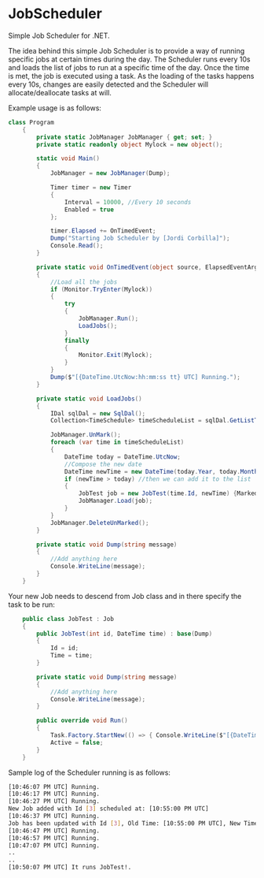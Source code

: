 # JobScheduler
Simple Job Scheduler for .NET.

The idea behind this simple Job Scheduler is to provide a way of running specific jobs at certain times during the day. The Scheduler runs every 10s and loads the list of jobs to run at a specific time of the day. Once the time is met, the job is executed using a task.
As the loading of the tasks happens every 10s, changes are easily detected and the Scheduler will allocate/deallocate tasks at will.

Example usage is as follows:

```C#
class Program
    {
        private static JobManager JobManager { get; set; }
        private static readonly object Mylock = new object();

        static void Main()
        {
            JobManager = new JobManager(Dump);

            Timer timer = new Timer
            {
                Interval = 10000, //Every 10 seconds
                Enabled = true
            };

            timer.Elapsed += OnTimedEvent;
            Dump("Starting Job Scheduler by [Jordi Corbilla]");
            Console.Read();
        }

        private static void OnTimedEvent(object source, ElapsedEventArgs e)
        {
            //Load all the jobs
            if (Monitor.TryEnter(Mylock))
            {
                try
                {
                    JobManager.Run();
                    LoadJobs();
                }
                finally
                {
                    Monitor.Exit(Mylock);
                }
            }
            Dump($"[{DateTime.UtcNow:hh:mm:ss tt} UTC] Running.");
        }

        private static void LoadJobs()
        {
            IDal sqlDal = new SqlDal();
            Collection<TimeSchedule> timeScheduleList = sqlDal.GetListTimeSchedules();

            JobManager.UnMark();
            foreach (var time in timeScheduleList)
            {
                DateTime today = DateTime.UtcNow;
                //Compose the new date
                DateTime newTime = new DateTime(today.Year, today.Month, today.Day, time.Time.Hour, time.Time.Minute, time.Time.Second);
                if (newTime > today) //then we can add it to the list
                {
                    JobTest job = new JobTest(time.Id, newTime) {Marked = true};
                    JobManager.Load(job);
                }
            }
            JobManager.DeleteUnMarked();
        }

        private static void Dump(string message)
        {
            //Add anything here
            Console.WriteLine(message);
        }
    }
```

Your new Job needs to descend from Job class and in there specify the task to be run:
```C#
    public class JobTest : Job
    {
        public JobTest(int id, DateTime time) : base(Dump)
        {
            Id = id;
            Time = time;
        }

        private static void Dump(string message)
        {
            //Add anything here
            Console.WriteLine(message);
        }

        public override void Run()
        {
            Task.Factory.StartNew(() => { Console.WriteLine($"[{DateTime.Now:hh:mm:ss tt} UTC] It runs JobTest!"); });
            Active = false;
        }
    }
```
Sample log of the Scheduler running is as follows:
```Bash
[10:46:07 PM UTC] Running.
[10:46:17 PM UTC] Running.
[10:46:27 PM UTC] Running.
New Job added with Id [3] scheduled at: [10:55:00 PM UTC]
[10:46:37 PM UTC] Running.
Job has been updated with Id [3], Old Time: [10:55:00 PM UTC], New Time: [10:50:00 PM UTC]
[10:46:47 PM UTC] Running.
[10:46:57 PM UTC] Running.
[10:47:07 PM UTC] Running.
..
..
[10:50:07 PM UTC] It runs JobTest!.
```
